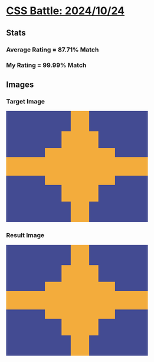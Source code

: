 # [CSS Battle: 2024/10/24](https://cssbattle.dev/play/eqm6iJjO6KGCtiDfItnT)

## Stats

### Average Rating = 87.71% Match

### My Rating = 99.99% Match

## Images

### Target Image

![](./images/target.png)

### Result Image

![](./images/result.png)
